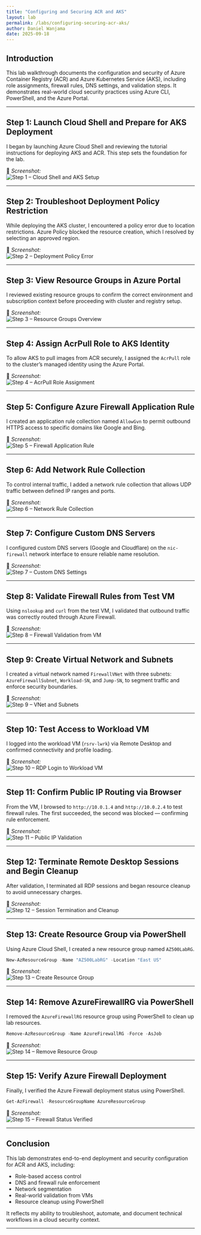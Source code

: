 ```yaml
---
title: "Configuring and Securing ACR and AKS"
layout: lab
permalink: /labs/configuring-securing-acr-aks/
author: Daniel Wanjama
date: 2025-09-18
---
```


## Introduction

This lab walkthrough documents the configuration and security of Azure Container Registry (ACR) and Azure Kubernetes Service (AKS), including role assignments, firewall rules, DNS settings, and validation steps. It demonstrates real-world cloud security practices using Azure CLI, PowerShell, and the Azure Portal.

---

## Step 1: Launch Cloud Shell and Prepare for AKS Deployment

I began by launching Azure Cloud Shell and reviewing the tutorial instructions for deploying AKS and ACR. This step sets the foundation for the lab.

📸 *Screenshot:*  
![Step 1 – Cloud Shell and AKS Setup](../../assets/images/labs//step01-cloudshell-aks-setup.png)

---

## Step 2: Troubleshoot Deployment Policy Restriction

While deploying the AKS cluster, I encountered a policy error due to location restrictions. Azure Policy blocked the resource creation, which I resolved by selecting an approved region.

📸 *Screenshot:*  
![Step 2 – Deployment Policy Error](../../assets/images/labs/step02-policy-error.png)

---

## Step 3: View Resource Groups in Azure Portal

I reviewed existing resource groups to confirm the correct environment and subscription context before proceeding with cluster and registry setup.

📸 *Screenshot:*  
![Step 3 – Resource Groups Overview](../../assets/images/labs/step03-resource-groups-list.png)

---

## Step 4: Assign AcrPull Role to AKS Identity

To allow AKS to pull images from ACR securely, I assigned the `AcrPull` role to the cluster’s managed identity using the Azure Portal.

📸 *Screenshot:*  
![Step 4 – AcrPull Role Assignment](../../assets/images/labs/step04-role-assignment-acrpull.png)

---

## Step 5: Configure Azure Firewall Application Rule

I created an application rule collection named `AllowGvn` to permit outbound HTTPS access to specific domains like Google and Bing.

📸 *Screenshot:*  
![Step 5 – Firewall Application Rule](../../assets/images/labs/step05-firewall-application-rule.png)

---

## Step 6: Add Network Rule Collection

To control internal traffic, I added a network rule collection that allows UDP traffic between defined IP ranges and ports.

📸 *Screenshot:*  
![Step 6 – Network Rule Collection](../../assets/images/labs/step06-network-rule-udp.png)

---

## Step 7: Configure Custom DNS Servers

I configured custom DNS servers (Google and Cloudflare) on the `nic-firewall` network interface to ensure reliable name resolution.

📸 *Screenshot:*  
![Step 7 – Custom DNS Settings](../../assets/images/labs/step07-dns-settings-nic-firewall.png)

---

## Step 8: Validate Firewall Rules from Test VM

Using `nslookup` and `curl` from the test VM, I validated that outbound traffic was correctly routed through Azure Firewall.

📸 *Screenshot:*  
![Step 8 – Firewall Validation from VM](../../assets/images/labs/step08-firewall-validation-terminal.png)

---

## Step 9: Create Virtual Network and Subnets

I created a virtual network named `FirewallVNet` with three subnets: `AzureFirewallSubnet`, `Workload-SN`, and `Jump-SN`, to segment traffic and enforce security boundaries.

📸 *Screenshot:*  
![Step 9 – VNet and Subnets](../../assets/images/labs/step09-server-manager-vnet-subnets.png)

---

## Step 10: Test Access to Workload VM

I logged into the workload VM (`rsrv-lwrk`) via Remote Desktop and confirmed connectivity and profile loading.

📸 *Screenshot:*  
![Step 10 – RDP Login to Workload VM](../../assets/images/labs/step10-rdp-login-profile-service.png)

---

## Step 11: Confirm Public IP Routing via Browser

From the VM, I browsed to `http://10.0.1.4` and `http://10.0.2.4` to test firewall rules. The first succeeded, the second was blocked — confirming rule enforcement.

📸 *Screenshot:*  
![Step 11 – Public IP Validation](../../assets/images/labs/step11-server-manager-ip-check.png)

---

## Step 12: Terminate Remote Desktop Sessions and Begin Cleanup

After validation, I terminated all RDP sessions and began resource cleanup to avoid unnecessary charges.

📸 *Screenshot:*  
![Step 12 – Session Termination and Cleanup](../../assets/images/labs/step12-rdp-session-termination.png)

---

## Step 13: Create Resource Group via PowerShell

Using Azure Cloud Shell, I created a new resource group named `AZ500LabRG`.

```powershell
New-AzResourceGroup -Name "AZ500LabRG" -Location "East US"
```

📸 *Screenshot:*  
![Step 13 – Create Resource Group](../../assets/images/labs/step13-cloudshell-create-rg.png)

---

## Step 14: Remove AzureFirewallRG via PowerShell

I removed the `AzureFirewallRG` resource group using PowerShell to clean up lab resources.

```powershell
Remove-AzResourceGroup -Name AzureFirewallRG -Force -AsJob
```

📸 *Screenshot:*  
![Step 14 – Remove Resource Group](../../assets/images/labs/step14-cloudshell-remove-rg.png)

---

## Step 15: Verify Azure Firewall Deployment

Finally, I verified the Azure Firewall deployment status using PowerShell.

```powershell
Get-AzFirewall -ResourceGroupName AzureResourceGroup
```

📸 *Screenshot:*  
![Step 15 – Firewall Status Verified](../../assets/images/labs/step15-get-firewall-status.png)

---

## Conclusion

This lab demonstrates end-to-end deployment and security configuration for ACR and AKS, including:

- Role-based access control  
- DNS and firewall rule enforcement  
- Network segmentation  
- Real-world validation from VMs  
- Resource cleanup using PowerShell

It reflects my ability to troubleshoot, automate, and document technical workflows in a cloud security context.

---
